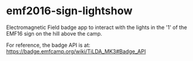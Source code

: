# emf2016-sign-lightshow
Electromagnetic Field badge app to interact with the lights in the '1' of the EMF16 sign on the hill above the camp.

For reference, the badge API is at: https://badge.emfcamp.org/wiki/TiLDA_MK3#Badge_API
